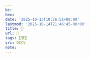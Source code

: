 ```yaml
---
bc:
hex:
date: '2025-10-13T10:26:51+08:00'
lastmod: '2025-10-14T21:46:45-08:00'
title: 􀇗
url: 􀇗
tags: [擎]
src: DCCV
note:
---
```

